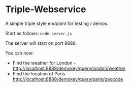 # Triple-Webservice
A simple triple style endpoint for testing / demos.

Start as follows:
`node server.js`

The server will start on port 8888.

You can now:
 - Find the weather for London - <a href="http://localhost:8888/demokey/query/london/weather">http://localhost:8888/demokey/query/london/weather</a>
 - Find the location of Paris - <a href="http://localhost:8888/demokey/query/paris/geocode">http://localhost:8888/demokey/query/paris/geocode</a>
 
